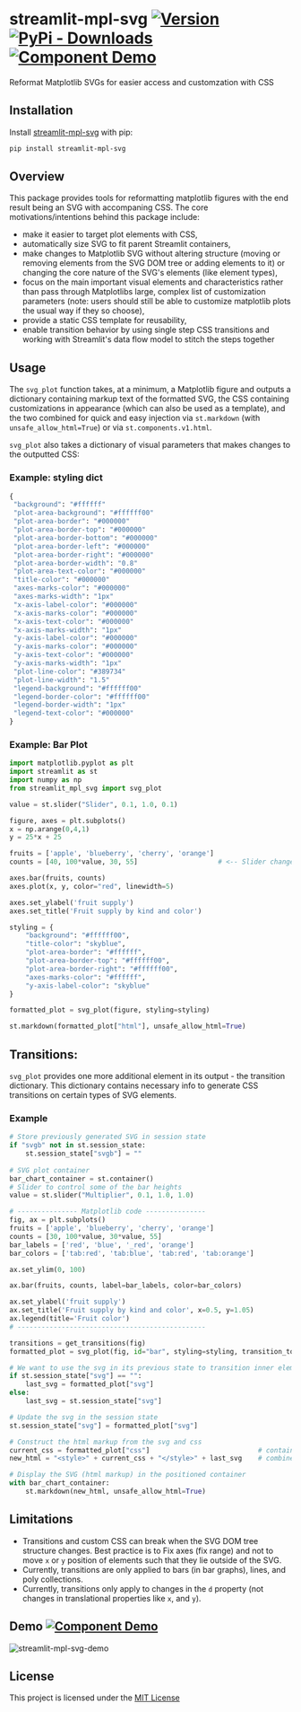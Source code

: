 streamlit-mpl-svg  [![Version](https://img.shields.io/pypi/v/streamlit-mpl-svg)](https://pypi.org/project/streamlit-mpl-svg/#history) 
[![PyPi - Downloads](https://img.shields.io/pypi/dm/streamlit-mpl-svg)](https://pypi.org/project/streamlit-mpl-svg/#files) [![Component Demo](https://static.streamlit.io/badges/streamlit_badge_black_white.svg)](https://mpl-svg-demo.streamlit.app/)
============

Reformat Matplotlib SVGs for easier access and customzation with CSS

## Installation
Install [streamlit-mpl-svg](https://pypi.org/project/streamlit-mpl-svg/) with pip:
```bash
pip install streamlit-mpl-svg
```

## Overview
This package provides tools for reformatting matplotlib figures with the end result being an SVG with accompaning CSS. The core motivations/intentions behind this package include:
- make it easier to target plot elements with CSS, 
- automatically size SVG to fit parent Streamlit containers,
- make changes to Matplotlib SVG without altering structure (moving or removing elements from the SVG DOM tree or adding elements to it) or changing the core nature of the SVG's elements (like element types),
- focus on the main important visual elements and characteristics rather than pass through Matplotlibs large, complex list of customization parameters (note: users should still be able to customize matplotlib plots the usual way if they so choose),
- provide a static CSS template for reusability,
- enable transition behavior by using single step CSS transitions and working with Streamlit's data flow model to stitch the steps together

## Usage

The `svg_plot` function takes, at a minimum, a Matplotlib figure and outputs a dictionary containing markup text of the formatted SVG, the CSS containing customizations in appearance (which can also be used as a template), and the two combined for quick and easy injection via `st.markdown` (with `unsafe_allow_html=True`) or via `st.components.v1.html`. 

`svg_plot` also takes a dictionary of visual parameters that makes changes to the outputted CSS:

### Example: styling dict
```python
{
 "background": "#ffffff"
 "plot-area-background": "#ffffff00"
 "plot-area-border": "#000000"
 "plot-area-border-top": "#000000"
 "plot-area-border-bottom": "#000000"
 "plot-area-border-left": "#000000"
 "plot-area-border-right": "#000000"
 "plot-area-border-width": "0.8"
 "plot-area-text-color": "#000000"
 "title-color": "#000000"
 "axes-marks-color": "#000000"
 "axes-marks-width": "1px"
 "x-axis-label-color": "#000000"
 "x-axis-marks-color": "#000000"
 "x-axis-text-color": "#000000"
 "x-axis-marks-width": "1px"
 "y-axis-label-color": "#000000"
 "y-axis-marks-color": "#000000"
 "y-axis-text-color": "#000000"
 "y-axis-marks-width": "1px"
 "plot-line-color": "#389734"
 "plot-line-width": "1.5"
 "legend-background": "#ffffff00"
 "legend-border-color": "#ffffff00"
 "legend-border-width": "1px"
 "legend-text-color": "#000000"
}
```

### Example: Bar Plot 
```python
import matplotlib.pyplot as plt
import streamlit as st
import numpy as np
from streamlit_mpl_svg import svg_plot

value = st.slider("Slider", 0.1, 1.0, 0.1)

figure, axes = plt.subplots()
x = np.arange(0,4,1)
y = 25*x + 25

fruits = ['apple', 'blueberry', 'cherry', 'orange']
counts = [40, 100*value, 30, 55]                    # <-- Slider changes the second value

axes.bar(fruits, counts)
axes.plot(x, y, color="red", linewidth=5)

axes.set_ylabel('fruit supply')
axes.set_title('Fruit supply by kind and color')

styling = {
    "background": "#ffffff00",
    "title-color": "skyblue",
    "plot-area-border": "#ffffff",
    "plot-area-border-top": "#ffffff00",
    "plot-area-border-right": "#ffffff00",
    "axes-marks-color": "#ffffff",
    "y-axis-label-color": "skyblue"
}

formatted_plot = svg_plot(figure, styling=styling)

st.markdown(formatted_plot["html"], unsafe_allow_html=True)
```

## Transitions:

`svg_plot` provides one more additional element in its output - the transition dictionary. This dictionary contains necessary info to generate CSS transitions on certain types of SVG elements. 

### Example

```python
# Store previously generated SVG in session state
if "svgb" not in st.session_state:
    st.session_state["svgb"] = ""
        
# SVG plot container
bar_chart_container = st.container()
# Slider to control some of the bar heights
value = st.slider("Multiplier", 0.1, 1.0, 1.0)

# --------------- Matplotlib code ---------------
fig, ax = plt.subplots()
fruits = ['apple', 'blueberry', 'cherry', 'orange']
counts = [30, 100*value, 30*value, 55]
bar_labels = ['red', 'blue', '_red', 'orange']
bar_colors = ['tab:red', 'tab:blue', 'tab:red', 'tab:orange']

ax.set_ylim(0, 100)

ax.bar(fruits, counts, label=bar_labels, color=bar_colors)

ax.set_ylabel('fruit supply')
ax.set_title('Fruit supply by kind and color', x=0.5, y=1.05)
ax.legend(title='Fruit color')
# -----------------------------------------------

transitions = get_transitions(fig)
formatted_plot = svg_plot(fig, id="bar", styling=styling, transition_to=transitions)

# We want to use the svg in its previous state to transition inner elements to their new states
if st.session_state["svg"] == "":
    last_svg = formatted_plot["svg"]
else:
    last_svg = st.session_state["svg"]

# Update the svg in the session state
st.session_state["svg"] = formatted_plot["svg"]

# Construct the html markup from the svg and css
current_css = formatted_plot["css"]                           # contains current css transitions and styling
new_html = "<style>" + current_css + "</style>" + last_svg    # combine the current css and LAST svg

# Display the SVG (html markup) in the positioned container
with bar_chart_container:
    st.markdown(new_html, unsafe_allow_html=True)
```

## Limitations

- Transitions and custom CSS can break when the SVG DOM tree structure changes. Best practice is to Fix axes (fix range) and not to move `x` or `y` position of elements such that they lie outside of the SVG.
- Currently, transitions are only applied to bars (in bar graphs), lines, and poly collections.
- Currently, transitions only apply to changes in the `d` property (not changes in translational properties like `x`, and `y`). 

## Demo [![Component Demo](https://static.streamlit.io/badges/streamlit_badge_black_white.svg)](https://mpl-svg-demo.streamlit.app/)
![streamlit-mpl-svg-demo](https://github.com/bouzidanas/streamlit-mpl-svg/assets/25779130/dc9a87a7-2f19-4d15-9e56-a30a3156ef73)

## License
This project is licensed under the [MIT License](LICENSE.txt)